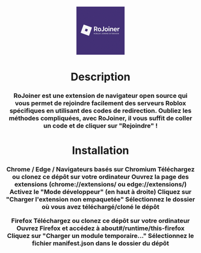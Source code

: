 <p align="center">
  <img src="RoJoiner.png" alt="RoJoiner" width="128" height="128">
</p>

<div align="center">
  <h1>Description</h1>
  <h3>RoJoiner est une extension de navigateur open source qui vous permet de rejoindre facilement des serveurs Roblox spécifiques en utilisant des codes de redirection. Oubliez les méthodes compliquées, avec RoJoiner, il vous suffit de coller un code et de cliquer sur "Rejoindre" !
</h3>
</div>

<div align="center">
  <h1>Installation</h1>
  <h3>Chrome / Edge / Navigateurs basés sur Chromium
Téléchargez ou clonez ce dépôt sur votre ordinateur
Ouvrez la page des extensions (chrome://extensions/ ou edge://extensions/)
Activez le "Mode développeur" (en haut à droite)
Cliquez sur "Charger l'extension non empaquetée"
Sélectionnez le dossier où vous avez téléchargé/cloné le dépôt

Firefox
Téléchargez ou clonez ce dépôt sur votre ordinateur
Ouvrez Firefox et accédez à about#/runtime/this-firefox
Cliquez sur "Charger un module temporaire..."
Sélectionnez le fichier manifest.json dans le dossier du dépôt</h3>
</div>
